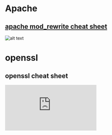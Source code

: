 # Apache

## [apache mod_rewrite cheat sheet](https://github.com/microscum/cheat-sheets/tree/main/files/mod_rewrite_cheatsheet.pdf)
![alt text ](https://github.com/microscum/cheat-sheets/blob/tree/main/images/mod_rewrite-cheatsheet.png)

# openssl
## openssl cheat sheet
![alt text ](https://github.com/microscum/cheat-sheets/main/files/openssl_cheat-sheets.md)
